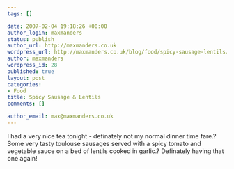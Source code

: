 ```yaml
--- 
tags: []

date: 2007-02-04 19:18:26 +00:00
author_login: maxmanders
status: publish
author_url: http://maxmanders.co.uk
wordpress_url: http://maxmanders.co.uk/blog/food/spicy-sausage-lentils/
author: maxmanders
wordpress_id: 28
published: true
layout: post
categories: 
- Food
title: Spicy Sausage & Lentils
comments: []

author_email: max@maxmanders.co.uk
---
```

I had a very nice tea tonight - definately not my normal dinner time fare.?  Some very tasty toulouse sausages served with a spicy tomato and vegetable sauce on a bed of lentils cooked in garlic.?  Definately having that one again!
